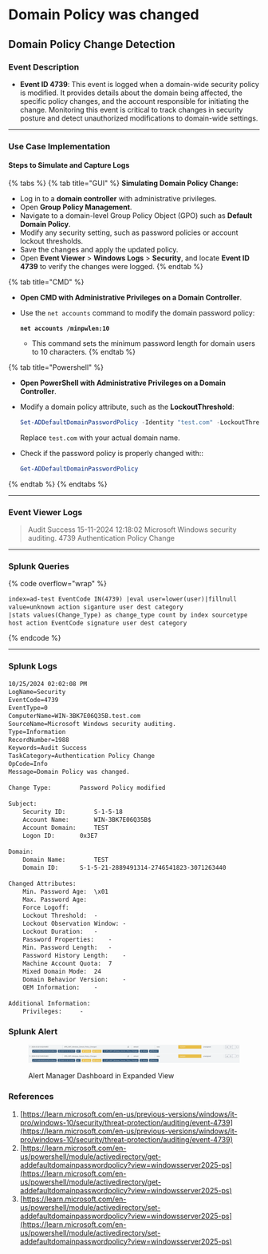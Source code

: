# Domain Policy was changed

## Domain Policy Change Detection

### Event Description

* **Event ID 4739**: This event is logged when a domain-wide security policy is modified. It provides details about the domain being affected, the specific policy changes, and the account responsible for initiating the change. Monitoring this event is critical to track changes in security posture and detect unauthorized modifications to domain-wide settings.

***

### Use Case Implementation

#### Steps to Simulate and Capture Logs

{% tabs %}
{% tab title="GUI" %}
**Simulating Domain Policy Change:**

* Log in to a **domain controller** with administrative privileges.
* Open **Group Policy Management**.
* Navigate to a domain-level Group Policy Object (GPO) such as **Default Domain Policy**.
* Modify any security setting, such as password policies or account lockout thresholds.
* Save the changes and apply the updated policy.
* Open **Event Viewer** > **Windows Logs** > **Security**, and locate **Event ID 4739** to verify the changes were logged.
{% endtab %}

{% tab title="CMD" %}
* **Open CMD with Administrative Privileges on a Domain Controller**.
*   Use the `net accounts` command to modify the domain password policy:

    <pre class="language-batch"><code class="lang-batch"><strong>net accounts /minpwlen:10
    </strong></code></pre>

    * This command sets the minimum password length for domain users to 10 characters.
{% endtab %}

{% tab title="Powershell" %}
* **Open PowerShell with Administrative Privileges on a Domain Controller**.
*   Modify a domain policy attribute, such as the **LockoutThreshold**:

    ```powershell
    Set-ADDefaultDomainPasswordPolicy -Identity "test.com" -LockoutThreshold 5
    ```

    Replace `test.com` with your actual domain name.
*   Check if the password policy is properly changed with::

    ```powershell
    Get-ADDefaultDomainPasswordPolicy
    ```
{% endtab %}
{% endtabs %}

***

### Event Viewer Logs

> Audit Success 15-11-2024 12:18:02 Microsoft Windows security auditing. 4739 Authentication Policy Change

***

### Splunk Queries

{% code overflow="wrap" %}
```splunk-spl
index=ad-test EventCode IN(4739) |eval user=lower(user)|fillnull value=unknown action siganture user dest category
|stats values(Change_Type) as change_type count by index sourcetype host action EventCode signature user dest category
```
{% endcode %}

***

### Splunk Logs

```
10/25/2024 02:02:08 PM
LogName=Security
EventCode=4739
EventType=0
ComputerName=WIN-3BK7E06Q35B.test.com
SourceName=Microsoft Windows security auditing.
Type=Information
RecordNumber=1988
Keywords=Audit Success
TaskCategory=Authentication Policy Change
OpCode=Info
Message=Domain Policy was changed.

Change Type:		Password Policy modified

Subject:
	Security ID:		S-1-5-18
	Account Name:		WIN-3BK7E06Q35B$
	Account Domain:		TEST
	Logon ID:		0x3E7

Domain:
	Domain Name:		TEST
	Domain ID:		S-1-5-21-2889491314-2746541823-3071263440

Changed Attributes:
	Min. Password Age:	\x01
	Max. Password Age:	
	Force Logoff:		
	Lockout Threshold:	-
	Lockout Observation Window:	-
	Lockout Duration:	-
	Password Properties:	-
	Min. Password Length:	-
	Password History Length:	-
	Machine Account Quota:	7
	Mixed Domain Mode:	24
	Domain Behavior Version:	-
	OEM Information:	-

Additional Information:
	Privileges:		-
```

### Splunk Alert

<figure><img src="../../.gitbook/assets/image (8).png" alt=""><figcaption><p>Alert Manager Dashboard in Expanded View</p></figcaption></figure>

### **References**

1. [https://learn.microsoft.com/en-us/previous-versions/windows/it-pro/windows-10/security/threat-protection/auditing/event-4739](https://learn.microsoft.com/en-us/previous-versions/windows/it-pro/windows-10/security/threat-protection/auditing/event-4739)
2. [https://learn.microsoft.com/en-us/powershell/module/activedirectory/get-addefaultdomainpasswordpolicy?view=windowsserver2025-ps](https://learn.microsoft.com/en-us/powershell/module/activedirectory/get-addefaultdomainpasswordpolicy?view=windowsserver2025-ps)
3. [https://learn.microsoft.com/en-us/powershell/module/activedirectory/set-addefaultdomainpasswordpolicy?view=windowsserver2025-ps](https://learn.microsoft.com/en-us/powershell/module/activedirectory/set-addefaultdomainpasswordpolicy?view=windowsserver2025-ps)
